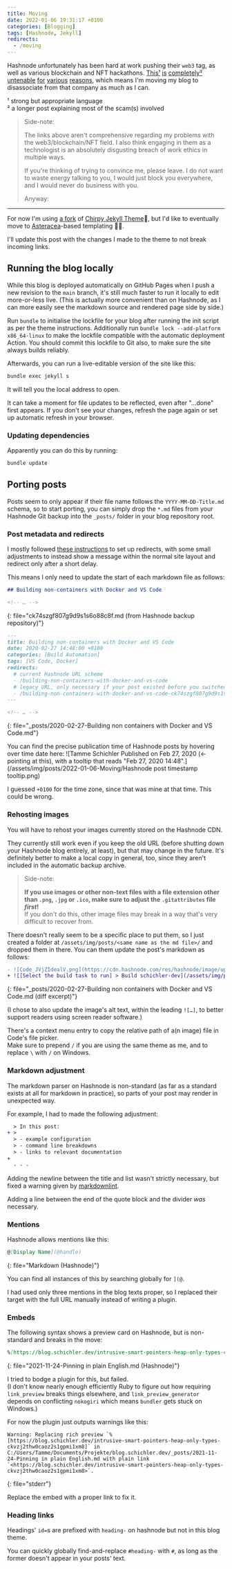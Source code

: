 ```yaml
---
title: Moving
date: 2022-01-06 19:31:17 +0100
categories: [Blogging]
tags: [Hashnode, Jekyll]
redirects:
  - /moving
---
```


Hashnode unfortunately has been hard at work pushing their `web3` tag, as well as various blockchain and NFT hackathons.
[This¹](https://twitter.com/jwz/status/1478022085737803776)
[is](https://twitter.com/MalwareTechBlog/status/1477634870167834625)
[completely²](https://tante.cc/2021/12/17/the-third-web/)
[untenable](https://twitter.com/NFTtheft/status/1468352311068037122)
[for](https://twitter.com/polotek/status/1478766257188925440)
[various](https://twitter.com/MalwareTechBlog/status/1478082896883712000)
[reasons](https://twitter.com/MalwareTechBlog/status/1477751495835545602),
which means I'm moving my blog to disassociate from that company as much as I can.

¹ strong but appropriate language  
² a longer post explaining most of the scam(s) involved

> Side-note:
>
> The links above aren't comprehensive regarding my problems with the web3/blockchain/NFT field.
> I also think engaging in them as a technologist is an absolutely disgusting breach of work ethics in multiple ways.
>
> If you're thinking of trying to convince me, please leave.
> I do not want to waste energy talking to you, I would just block you everywhere, and I would never do business with you.
>
> Anyway:

- - -

For now I'm using [a fork](https://github.com/Tamschi/jekyll-theme-chirpy-custom) of [Chirpy Jekyll Theme](https://github.com/cotes2020/jekyll-theme-chirpy#readme)💎, but I'd like to eventually move to [Asteracea](https://github.com/Tamschi/Asteracea#readme)-based templating 🌼🦀.

I'll update this post with the changes I made to the theme to not break incoming links.

## Running the blog locally

While this blog is deployed automatically on GitHub Pages when I push a new revision to the `main` branch,
it's still much faster to run it locally to edit more-or-less live. (This is actually more convenient than on Hashnode,
as I can more easily see the markdown source and rendered page side by side.)

Run `bundle` to initialise the lockfile for your blog after running the init script as per the theme instructions. Additionally run `bundle lock --add-platform x86_64-linux` to make the lockfile compatible with the automatic deployment Action.
You should commit this lockfile to Git also, to make sure the site always builds reliably.

Afterwards, you can run a live-editable version of the site like this:

```sh
bundle exec jekyll s
```

It will tell you the local address to open.

It can take a moment for file updates to be reflected, even after "...done" first appears.
If you don't see your changes, refresh the page again or set up automatic refresh in your browser.

### Updating dependencies

Apparently you can do this by running:

```sh
bundle update
```

## Porting posts

Posts seem to only appear if their file name follows the `YYYY-MM-DD-Title.md` schema, so to start porting,
you can simply drop the `*.md` files from your Hashnode Git backup into the `_posts/` folder in your blog repository root.

### Post metadata and redirects

I mostly followed [these instructions](http://www.marran.com/tech/creating-redirects-with-jekyll/)
to set up redirects, with some small adjustments to instead show a message within the normal site layout and redirect only after a short delay.

This means I only need to update the start of each markdown file as follows:

```md
## Building non-containers with Docker and VS Code

<!-- … -->
```
{: file="ck74szgf807g9d9s1s6o88c8f.md (from Hashnode backup repository)"}

```md
---
title: Building non-containers with Docker and VS Code
date: 2020-02-27 14:48:00 +0100
categories: [Build Automation]
tags: [VS Code, Docker]
redirects:
  # current Hashnode URL scheme
  - /building-non-containers-with-docker-and-vs-code
  # legacy URL, only necessary if your post existed before you switched it over
  - /building-non-containers-with-docker-and-vs-code-ck74szgf807g9d9s1s6o88c8f
---

<!-- … -->
```
{: file="_posts/2020-02-27-Building non containers with Docker and VS Code.md"}

You can find the precise publication time of Hashnode posts by hovering over time date here: ![Tamme Schichler Published on Feb 27, 2020 (<- pointing at this), with a tooltip that reads "Feb 27, 2020 14:48".](/assets/img/posts/2022-01-06-Moving/Hashnode post timestamp tooltip.png)

I guessed `+0100` for the time zone, since that was mine at that time. This could be wrong.

### Rehosting images

You will have to rehost your images currently stored on the Hashnode CDN.

They currently still work even if you keep the old URL (before shutting down your Hashnode blog entirely, at least), but that may change in the future.
It's definitely better to make a local copy in general, too, since they aren't included in the automatic backup archive.

> Side-note:
>
> **If you use images or other non-text files with a file extension other than `.png`, `.jpg` or `.ico`, make sure to adjust the `.gitattributes` file *first*!**  
> If you don't do this, other image files may break in a way that's very difficult to recover from.

There doesn't really seem to be a specific place to put them, so I just created a folder at `/assets/img/posts/<same name as the md file>/` and dropped them in there. You can them update the post's markdown as follows:

```diff
- ![Code_JVjZIdealV.png](https://cdn.hashnode.com/res/hashnode/image/upload/v1582800675358/UHG9unECP8.png)  
+ ![[Select the build task to run] > Build schichler-dev](/assets/img/posts/2020-02-27-Building non containers with Docker and VS Code/run task Build schichler-dev.png)
```
{: file="_posts/2020-02-27-Building non containers with Docker and VS Code.md (diff excerpt)"}

(I chose to also update the image's alt text, within the leading `![…]`, to better support readers using screen reader software.)

There's a context menu entry to copy the relative path of a(n image) file in Code's file picker.  
Make sure to prepend `/` if you are using the same theme as me, and to replace `\` with `/` on Windows.

### Markdown adjustment

The markdown parser on Hashnode is non-standard (as far as a standard exists at all for markdown in practice), so parts of your post may render in unexpected way.

For example, I had to made the following adjustment:

```diff
  > In this post:
+ >
  > - example configuration
  > - command line breakdowns
  > - links to relevant documentation
+
  - - -
```

Adding the newline between the title and list wasn't strictly necessary, but fixed a warning given by [markdownlint](https://marketplace.visualstudio.com/items?itemName=DavidAnson.vscode-markdownlint).

Adding a line between the end of the quote block and the divider *was* necessary.

### Mentions

Hashnode allows mentions like this:

```md
@[Display Name](@handle)
```
{: file="Markdown (Hashnode)"}

You can find all instances of this by searching globally for `](@`.

I had used only three mentions in the blog texts proper, so I replaced their target with the full URL manually instead of writing a plugin.

### Embeds

The following syntax shows a preview card on Hashnode, but is non-standard and breaks in the move:

```md
%[https://blog.schichler.dev/intrusive-smart-pointers-heap-only-types-ckvzj2thw0caoz2s1gpmi1xm8]
```
{: file="2021-11-24-Pinning in plain English.md (Hashnode)"}

I tried to bodge a plugin for this, but failed.  
(I don't know nearly enough efficiently Ruby to figure out how requiring `link_preview` breaks things elsewhere, and `link_preview_generator` depends on conflicting `nokogiri` which means `bundler` gets stuck on Windows.)

For now the plugin just outputs warnings like this:

```text
Warning: Replacing rich preview `%[https://blog.schichler.dev/intrusive-smart-pointers-heap-only-types-ckvzj2thw0caoz2s1gpmi1xm8]` in C:/Users/Tamme/Documents/Projekte/blog.schichler.dev/_posts/2021-11-24-Pinning in plain English.md with plain link `<https://blog.schichler.dev/intrusive-smart-pointers-heap-only-types-ckvzj2thw0caoz2s1gpmi1xm8>`.
```
{: file="stderr"}

Replace the embed with a proper link to fix it.

### Heading links

Headings' `id=`s are prefixed with `heading-` on hashnode but not in this blog theme.

You can quickly globally find-and-replace `#heading-` with `#`, as long as the former doesn't appear in your posts' text.

<!--TODO: Note to self: Set canonical URLs in Hashnode after I'm done and the new blog is live, then mention that here. -->
<!-- TODO: Emit RSS at /rss.xml, and surface that. -->
